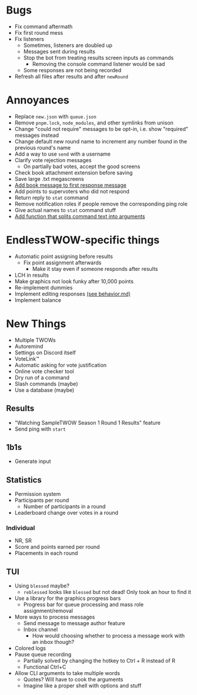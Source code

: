 # Bugs
- Fix command aftermath
- Fix first round mess
- Fix listeners
	- Sometimes, listeners are doubled up
	- Messages sent during results
	- Stop the bot from treating results screen inputs as commands
		- Removing the console command listener would be sad
	- Some responses are not being recorded
- Refresh all files after results and after `newRound`

# Annoyances
- Replace `new.json` with `queue.json`
- Remove `pnpm.lock`, `node_modules`, and other symlinks from unison
- Change "could not require" messages to be opt-in, i.e. show "required" messages instead
- Change default new round name to increment any number found in the previous round's name
- Add a way to use `send` with a username
- Clarify vote rejection messages
	- On partially bad votes, accept the good screens
- Check book attachment extension before saving
- Save large .txt megascreens
- [Add book message to first response message](behavior.md#first-response-message)
- Add points to supervoters who did not respond
- Return reply to `stat` command
- Remove notification roles if people remove the corresponding ping role
- Give actual names to `stat` command stuff
- [Add function that splits command text into arguments](behavior.md#function-that-splits-text-into-arguments)

# EndlessTWOW-specific things
- Automatic point assigning before results
	- Fix point assignment afterwards
		- Make it stay even if someone responds after results
- LCH in results
- Make graphics not look funky after 10,000 points
- Re-implement dummies
- Implement editing responses [(see behavior.md)](behavior.md#editing-behavior)
- Implement balance

# New Things
- Multiple TWOWs
- Autoremind
- Settings on Discord itself
- VoteLink™
- Automatic asking for vote justification
- Online vote checker tool
- Dry run of a command
- Slash commands (maybe)
- Use a database (maybe)

## Results
- "Watching SampleTWOW Season 1 Round 1 Results" feature
- Send ping with `start`

## 1b1s
- Generate input

## Statistics
- Permission system
- Participants per round
	- Number of participants in a round
- Leaderboard change over votes in a round

### Individual
- NR, SR
- Score and points earned per round
- Placements in each round

## TUI
- Using `blessed` maybe?
	- `reblessed` looks like `blessed` but not dead! Only took an hour to find it
- Use a library for the graphics progress bars
	- Progress bar for queue processing and mass role assignment/removal
- More ways to process messages
	- Send message to message author feature
	- Inbox channel
		- How would choosing whether to process a message work with an inbox though?
- Colored logs
- Pause queue recording
	- Partially solved by changing the hotkey to Ctrl + R instead of R
	- Functional Ctrl+C
- Allow CLI arguments to take multiple words
	- Quotes? Will have to cook the arguments
	- Imagine like a proper shell with options and stuff